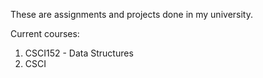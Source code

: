 These are assignments and projects done in my university. 

Current courses:

1. CSCI152 - Data Structures 
2. CSCI

